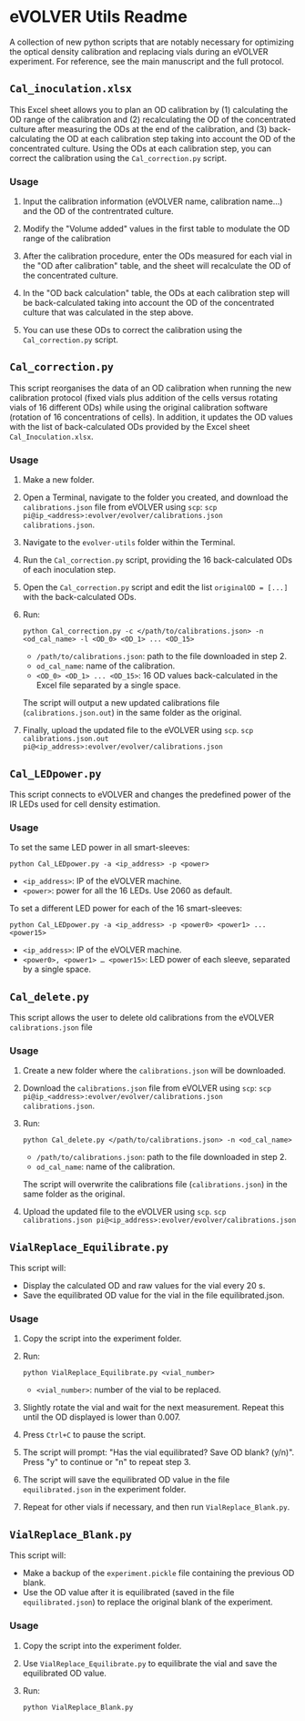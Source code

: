 # eVOLVER Utils Readme

A collection of new python scripts that are notably necessary for optimizing the optical density calibration and replacing vials during an eVOLVER experiment. For reference, see the main manuscript and the full protocol.

## `Cal_inoculation.xlsx`
This Excel sheet allows you to plan an OD calibration by (1) calculating the OD range of the calibration and (2) recalculating the OD of the concentrated culture after measuring the ODs at the end of the calibration, and (3) back-calculating the OD at each calibration step taking into account the OD of the concentrated culture. Using the ODs at each calibration step, you can correct the calibration using the `Cal_correction.py` script.

### Usage

1. Input the calibration information (eVOLVER name, calibration name...) and the OD of the contrentrated culture.

2. Modify the "Volume added" values in the first table to modulate the OD range of the calibration

3. After the calibration procedure, enter the ODs measured for each vial in the "OD after calibration" table, and the sheet will recalculate the OD of the concentrated culture.

4. In the "OD back calculation" table, the ODs at each calibration step will be back-calculated taking into account the OD of the concentrated culture that was calculated in the step above.

5. You can use these ODs to correct the calibration using the `Cal_correction.py` script.


## `Cal_correction.py`

This script reorganises the data of an OD calibration when running the new calibration protocol (fixed vials plus addition of the cells versus rotating vials of 16 different ODs) while using the original calibration software (rotation of 16 concentrations of cells). In addition, it updates the OD values with the list of back-calculated ODs provided by the Excel sheet `Cal_Inoculation.xlsx`.

### Usage

1. Make a new folder.

2. Open a Terminal, navigate to the folder you created, and download the `calibrations.json` file from eVOLVER  using `scp`:
    `scp pi@ip_<address>:evolver/evolver/calibrations.json calibrations.json`.

3. Navigate to the `evolver-utils` folder within the Terminal.

4. Run the `Cal_correction.py` script, providing the 16 back-calculated ODs of each inoculation step.

4. Open the `Cal_correction.py` script and  edit the list `originalOD = [...]` with the back-calculated ODs.

5. Run:

    `python Cal_correction.py -c </path/to/calibrations.json> -n <od_cal_name> -l <OD_0> <OD_1> ... <OD_15>`

    - `/path/to/calibrations.json`: path to the file downloaded in step 2.
    - `od_cal_name`: name of the calibration.
    - `<OD_0> <OD_1> ... <OD_15>`: 16 OD values back-calculated in the Excel file separated by a single space.

    The script will output a new updated calibrations file (`calibrations.json.out`) in the same folder as the original.

6. Finally, upload the updated file to the eVOLVER using `scp`.
    `scp calibrations.json.out pi@<ip_address>:evolver/evolver/calibrations.json`


## `Cal_LEDpower.py`

This script connects to eVOLVER and changes the predefined power of the IR LEDs used for cell density estimation.

### Usage

To set the same LED power in all smart-sleeves:

`python Cal_LEDpower.py -a <ip_address> -p <power>`

- `<ip_address>`: IP of the eVOLVER machine.
- `<power>`: power for all the 16 LEDs. Use 2060 as default.

To set a different LED power for each of the 16 smart-sleeves:

`python Cal_LEDpower.py -a <ip_address> -p <power0> <power1> ... <power15>`

- `<ip_address>`: IP of the eVOLVER machine.
- `<power0>, <power1> … <power15>`: LED power of each sleeve, separated by a single space.


## `Cal_delete.py`

This script allows the user to delete old calibrations from the eVOLVER `calibrations.json` file

### Usage

1. Create a new folder where the `calibrations.json` will be downloaded.

2. Download the `calibrations.json` file from eVOLVER using `scp`:
    `scp pi@ip_<address>:evolver/evolver/calibrations.json calibrations.json`.

3. Run:
    
    `python Cal_delete.py </path/to/calibrations.json> -n <od_cal_name>`

    - `/path/to/calibrations.json`: path to the file downloaded in step 2.
    - `od_cal_name`: name of the calibration.

    The script will overwrite the calibrations file (`calibrations.json`) in the same folder as the original.

4. Upload the updated file to the eVOLVER using `scp`.
    `scp calibrations.json pi@<ip_address>:evolver/evolver/calibrations.json`


## `VialReplace_Equilibrate.py`

This script will:
- Display the calculated OD and raw values for the vial every 20 s.
- Save the equilibrated OD value for the vial in the file equilibrated.json.

### Usage

1. Copy the script into the experiment folder.

2. Run:

    `python VialReplace_Equilibrate.py <vial_number>`

    - `<vial_number>`: number of the vial to be replaced.

3. Slightly rotate the vial and wait for the next measurement. Repeat this until the OD displayed is lower than 0.007.

4. Press `Ctrl+C` to pause the script.

5. The script will prompt: "Has the vial equilibrated? Save OD blank? (y/n)". Press "y" to continue or "n" to repeat step 3.

6. The script will save the equilibrated OD value in the file `equilibrated.json` in the experiment folder.

7. Repeat for other vials if necessary, and then run `VialReplace_Blank.py`.


## `VialReplace_Blank.py`

This script will:
- Make a backup of the `experiment.pickle` file containing the previous OD blank.
- Use the OD value after it is equilibrated (saved in the file `equilibrated.json`) to replace the original blank of the experiment.

### Usage

1. Copy the script into the experiment folder. 

2. Use `VialReplace_Equilibrate.py` to equilibrate the vial and save the equilibrated OD value.

3. Run:

    `python VialReplace_Blank.py`
